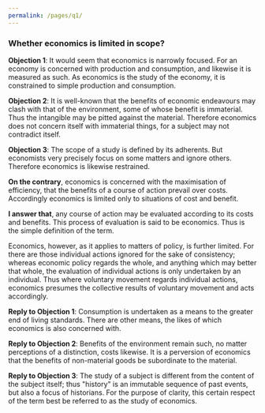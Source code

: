 ```yaml
---
permalink: /pages/q1/
---
```


### Whether economics is limited in scope?

**Objection 1**: It would seem that economics is narrowly focused. For an economy is concerned with production and consumption, and likewise it is measured as such. As economics is the study of the economy, it is constrained to simple production and consumption.

**Objection 2**: It is well-known that the benefits of economic endeavours may clash with that of the environment, some of whose benefit is immaterial. Thus the intangible may be pitted against the material. Therefore economics does not concern itself with immaterial things, for a subject may not contradict itself.

**Objection 3**: The scope of a study is defined by its adherents. But economists very precisely focus on some matters and ignore others. Therefore economics is likewise restrained.

**On the contrary**, economics is concerned with the maximisation of efficiency, that the benefits of a course of action prevail over costs. Accordingly economics is limited only to situations of cost and benefit.

**I answer that**, any course of action may be evaluated according to its costs and benefits. This process of evaluation is said to be economics. Thus is the simple definition of the term.

Economics, however, as it applies to matters of policy, is further limited. For there are those individual actions ignored for the sake of consistency; whereas economic policy regards the whole, and anything which may better that whole, the evaluation of individual actions is only undertaken by an individual. Thus where voluntary movement regards individual actions, economics presumes the collective results of voluntary movement and acts accordingly.

**Reply to Objection 1**: Consumption is undertaken as a means to the greater end of living standards. There are other means, the likes of which economics is also concerned with.

**Reply to Objection 2**: Benefits of the environment remain such, no matter perceptions of a distinction, costs likewise. It is a perversion of economics that the benefits of non-material goods be subordinate to the material.

**Reply to Objection 3**: The study of a subject is different from the content of the subject itself; thus "history" is an immutable sequence of past events, but also a focus of historians. For the purpose of clarity, this certain respect of the term best be referred to as the study of economics.